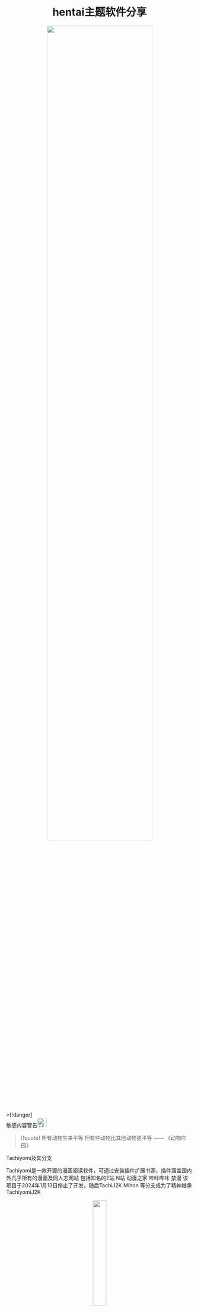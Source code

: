 # <center>hentai主题软件分享</center>
<div align="center"><img src="https://cdn.jsdelivr.net/gh/baib-web/img/ahegao.jpg" width="75%" /></div>
>[!danger] <div class="flex items-center">敏感内容警告<img src="https://flowershow.youzhidanbairu.eu.org/assets/No%20One%20Under%20Eighteen.png" alt="Alien Monster" width="25" height="25" /></div>

> [!quote] 所有动物生来平等 但有些动物比其他动物更平等 —— 《动物庄园》

Tachiyomi及其分支


Tachiyomi是一款开源的漫画阅读软件，可通过安装插件扩展书源，插件涵盖国内外几乎所有的漫画及同人志网站 包括知名的E站 N站 动漫之家 哔咔哔咔 禁漫 该项目于2024年1月13日停止了开发，随后TachiJ2K Mihon 等分支成为了精神继承
TachiyomiJ2K
<div align="center"><img src="https://cdn.jsdelivr.net/gh/baib-web/img/TachiyomiJ2K%E5%9B%BE%E6%A0%87.png" width="27%"/></div>
Shinsou

Mihon

TachiyomiSY

TachiyomiAZ

Neko

Suwayomi

pica Comic
<div align="center"><img src="https://cdn.jsdelivr.net/gh/baib-web/img/pica%20Comic.png" width="30%"/></div>
Ehviewer及其分支
<div class="flex flex-row justify-between items-center">
        <img src="https://cdn.jsdelivr.net/gh/baib-web/img/EhViewe1r_logo.png"width="25%" /> 
        <img src="https://cdn.jsdelivr.net/gh/baib-web/img/RoundCorner%20(2).png"width="25%"/> 
        <img src="https://cdn.jsdelivr.net/gh/baib-web/img/Ehviewer-Overhauled_logo.svg.png"width="25%"/> 
</div>

Eros-FE
<div align="center"><img src="https://cdn.jsdelivr.net/gh/baib-web/img/Eros-FE.png" width="30%"/></div>
PicACG
<div align="center"><img src="https://cdn.jsdelivr.net/gh/baib-web/img/PicACG.png"width="26%"/></div>
JHenTai
<div align="center"><img src="https://cdn.jsdelivr.net/gh/baib-web/img/JHenTai.png" width="30%"/></div>
Hentoid
<div align="center"><img src="https://cdn.jsdelivr.net/gh/baib-web/img/Hentoid.png" width="26%"/></div>
禁漫
<div align="center"><img src="https://cdn.jsdelivr.net/gh/baib-web/img/%E7%A6%81%E6%BC%AB%E5%A4%A9%E5%A0%82icon.png" width="26%"/></div>